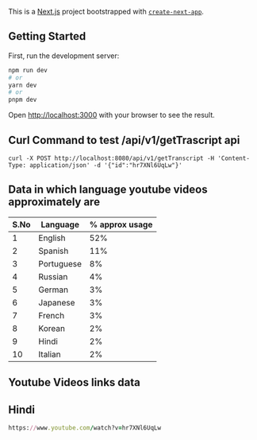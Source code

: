 This is a [Next.js](https://nextjs.org/) project bootstrapped with [`create-next-app`](https://github.com/vercel/next.js/tree/canary/packages/create-next-app).

## Getting Started

First, run the development server:

```bash
npm run dev
# or
yarn dev
# or
pnpm dev
```

Open [http://localhost:3000](http://localhost:3000) with your browser to see the result.

## Curl Command to test /api/v1/getTrascript api
```
curl -X POST http://localhost:8080/api/v1/getTranscript -H 'Content-Type: application/json' -d '{"id":"hr7XNl6UqLw"}'

```

## Data in which language youtube videos approximately are
|S.No|Language|% approx usage|
|----|-------|------|
|1	|English|	52%|
|2	|Spanish|	11%|
|3	|Portuguese|	8%|
|4	|Russian|	4%|
|5	|German|	3%|
|6	|Japanese|	3%|
|7	|French|	3%|
|8	|Korean|	2%|
|9	|Hindi|	2%|
|10	|Italian|	2%| 

## Youtube Videos links data
## Hindi 
```ruby
https://www.youtube.com/watch?v=hr7XNl6UqLw
```
